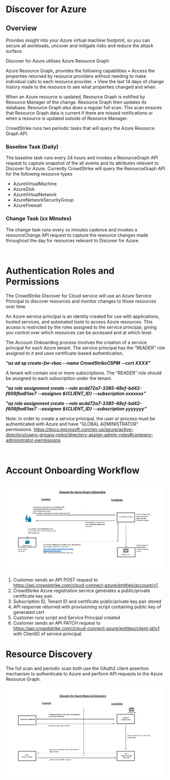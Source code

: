 # Discover for Azure

## Overview

Provides insight into your Azure virtual machine footprint, so you can secure all workloads, uncover and mitigate risks and reduce the attack surface.

Discover for Azure utilises Azure Resource Graph 

Azure Resource Graph, provides the following capabilities
•	Access the properties returned by resource providers without needing to make individual calls to each resource provider.
•	View the last 14 days of change history made to the resource to see what properties changed and when. 

When an Azure resource is updated, Resource Graph is notified by Resource Manager of the change. Resource Graph then updates its database. Resource Graph also does a regular full scan. This scan ensures that Resource Graph data is current if there are missed notifications or when a resource is updated outside of Resource Manager.

CrowdStrike runs two periodic tasks that will query the Azure Resource Graph API.

### Baseline Task (Daily)

The baseline task runs every 24 hours and invokes a ResourceGraph API request to capture snapshot of the all events and its attributes relevant to Discover for Azure.  Currently CrowdStrike will query the ResourceGraph API for the following resource types
*	AzureVirtualMachine
*	AzureDisk
*	AzureVirtualNetwork
*	AzureNetworkSecurityGroup
*	AzureFirewall

### Change Task (xx Minutes)

The change task runs every xx minutes cadence and invokes a resourceChange API request to capture the resource changes made throughout the day for resources relevant to Discover for Azure.

 
# Authentication Roles and Permissions
The CrowdStrike Discover for Cloud service will use an Azure Service Principal to discover resources and monitor changes to those resources over time. 

An Azure service principal is an identity created for use with applications, hosted services, and automated tools to access Azure resources. This access is restricted by the roles assigned to the service principal, giving you control over which resources can be accessed and at which level.

The Account Onboarding process involves the creation of a service principal for each Azure tenant.  The service principal has the “READER” role assigned to it and uses certificate-based authentication. 

__*“az ad sp create-for-rbac --name CrowdStrikeCSPM --cert XXXX”*__

A tenant will contain one or more subscriptions. 
The “READER” role should be assigned to each subscription under the tenant.

__*"az role assignment create --role acdd72a7-3385-48ef-bd42-f606fba81ae7 --assignee ${CLIENT_ID} --subscription xxxxxxx"*__

__*"az role assignment create --role acdd72a7-3385-48ef-bd42-f606fba81ae7 --assignee ${CLIENT_ID} --subscription yyyyyyy"*__

Note:  In order to create a service principal, the user or process must be authenticated with Azure and have “GLOBAL ADMINISTRATOR” permissions. 
https://docs.microsoft.com/en-us/azure/active-directory/users-groups-roles/directory-assign-admin-roles#company-administrator-permissions


 
# Account Onboarding Workflow

![Account Onboarding)](images/Slide1.png)
 

1)	Customer sends an API POST request to https://api.crowdstrike.com/cloud-connect-azure/entities/account/v1.	
2)	CrowdStrike Azure registration service generates a public/private certificate key pair.
3)	Subscription ID, Tenant ID and certificate public/private key pair stored
4)	API response returned with provisioning script containing public key of generated cert
5)	Customer runs script and Service Principal created
6)	Customer sends an API PATCH request to https://api.crowdstrike.com//cloud-connect-azure/entities/client-id/v1 with ClientID of service principal.

# Resource Discovery

The full scan and periodic scan both use the OAuth2 client assertion mechanism to authenticate to Azure and perform API requests to the Azure Resource Graph. 

![Resource Discovery)](images/Slide2.png)


